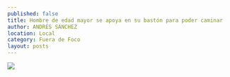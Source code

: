 ```yaml
---
published: false
title: Hombre de edad mayor se apoya en su bastón para poder caminar
author: ANDRÉS SÁNCHEZ
location: Local
category: Fuera de Foco
layout: posts
---
```


![](http://i.imgur.com/ZXmCZPfm.jpg)
